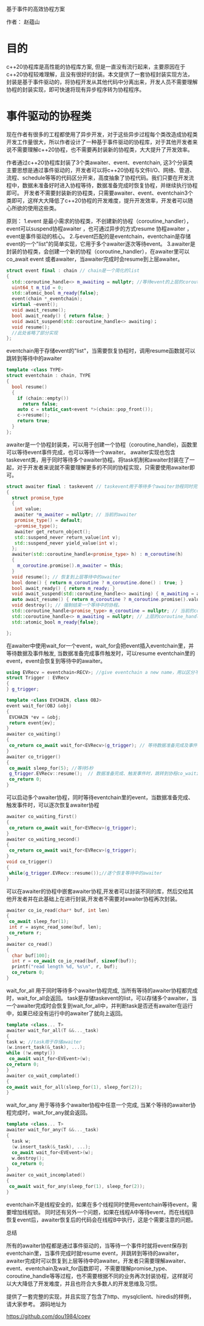 
基于事件的高效协程方案

作者： 赵蕴山

# 目的

 c++20协程库是高性能的协程库方案, 但是一直没有流行起来，主要原因在于c++20协程较难理解，且没有很好的封装。本文提供了一套协程封装实现方法，封装是基于事件驱动的，将协程开发从其他代码中分离出来，开发人员不需要理解协程的封装实现，即可快速将现有异步程序转为协程程序。

# 事件驱动的协程类

现在作者有很多的工程都使用了异步开发，对于这些异步过程每个类改造成协程类开发工作量很大，所以作者设计了一种基于事件驱动的协程库，对于其他开发者来说不需要理解c++20协程，也不需要再封装新的协程类，大大提升了开发效率。

作者通过c++20协程库封装了3个类awaiter、event、eventchain, 这3个分装类主要思想是通过事件驱动的，开发者可以将c++20协程与文件I/O、网络、管道、流程、schedule等等的代码区分开来，高度抽象了协程代码。我们只要在开发流程中，数据未准备好时进入协程等待，数据准备完成时恢复协程，并继续执行协程即可。
开发者不需要封装新的协程类，只需要awaiter、event、eventchain3个类即可，这样大大降低了c++20协程的开发难度，提升开发效率，开发者可以随心所欲的使用这些类。

原则：
1.event 是最小需求的协程类，不创建新的协程（coroutine_handler），event可以suspend协程awaiter ，也可通过异步的方式resume 协程awaiter ，event是事件驱动的核心。
2.与event匹配的是eventchain，eventchain是存储event的一个"list"的简单实现，它用于多个awaiter逐次等待event。
3.awaiter是封装的协程类，会创建一个新的协程（coroutine_handler），在awaiter里可以co_await event 或者awaiter，当awaiter完成时会resume到上层awaiter。

```cpp
struct event final : chain // chain是一个简化的list
{
  std::coroutine_handle<> m_awaiting = nullptr; //等待event的上层的coroutine_handle
  uint64_t m_tid = 0;
  std::atomic_bool m_ready{false}; 
  event(chain *_eventchain);
  virtual ~event();
  void await_resume();
  bool await_ready() { return false; }
  void await_suspend(std::coroutine_handle<> awaiting)；
  void resume();
  //此处省略了部分实现
};
```

eventchain用于存储event的"list"，当需要恢复协程时，调用resume函数就可以跳转到等待中的awaiter

```cpp
template <class TYPE>
struct eventchain : chain, TYPE
{
  bool resume()
  {
    if (chain::empty())
      return false;
    auto c = static_cast<event *>(chain::pop_front());
    c->resume();
    return true;
  }
};
  ```

awaiter是一个协程封装类，可以用于创建一个协程（coroutine_handle)，函数里可以等待event事件完成，也可以等待一个awaiter。
awaiter实现也包含taskevent类，用于同时等待多个awaiter协程。将task机制和awaiter封装在了一起，对于开发者来说就不需要理解更多的不同的协程实现，只需要使用awaiter即可。

```cpp
struct awaiter final : taskevent // taskevent用于等待多个awaiter协程同时完成时使用
{
  struct promise_type 
  {   
   int value;   
   awaiter *m_awaiter = nullptr; // 当前的awaiter
   promise_type() = default;
   ~promise_type();
   awaiter get_return_object();
   std::suspend_never return_value(int v);
   std::suspend_never yield_value(int v);
  };
  awaiter(std::coroutine_handle<promise_type> h) : m_coroutine(h)
  {
    m_coroutine.promise().m_awaiter = this;
  }
  void resume(); // 恢复到上层等待中的awaiter
  bool done() { return m_coroutine ? m_coroutine.done() : true; }
  bool await_ready() { return m_ready; } 
  void await_suspend(std::coroutine_handle<> awaiting) { m_awaiting = awaiting; }
  auto await_resume() { return m_coroutine ? m_coroutine.promise().value : 0; }
  void destroy(); // 强制结束一个等待中的协程。
  std::coroutine_handle<promise_type> m_coroutine = nullptr; // 当前的coroutine_handler
  std::coroutine_handle<> m_awaiting = nullptr; // 上层的coroutine_handler
  std::atomic_bool m_ready{false};

};
```

 在awaiter中使用wait_for一个event，wait_for会把event插入eventchain里，并等待数据及事件触发, 当数据准备完成事件触发时，可以resume eventchain里的event，event会恢复到等待中的awaiter。

```cpp
using EVRecv = eventchain<RECV>; //give eventchain a new name，用以区分不同的等待事件
struct Trigger : EVRecv
{
} g_trigger;

template <class EVCHAIN, class OBJ>
event wait_for(OBJ &obj)
{
 EVCHAIN *ev = &obj;
 return event{ev};
}
awaiter co_waiting()
{ 
 co_return co_await wait_for<EVRecv>(g_trigger); // 等待数据准备完成及事件触发
}
awaiter co_trigger()
{
 co_await sleep_for(5); //等待5秒
 g_trigger.EVRecv::resume();  // 数据准备完成、触发事件时，跳转到协程co_waiting
 co_return 0;
}
```

可以启动多个awaiter协程，同时等待eventchain里的event，当数据准备完成、触发事件时，可以逐次恢复awaiter协程

```cpp
awaiter co_waiting_first()
{ 
 co_return co_await wait_for<EVRecv>(g_trigger); 
}
awaiter co_waiting_second()
{ 
 co_return co_await wait_for<EVRecv>(g_trigger); 
}
void co_trigger()
{
 while(g_trigger.EVRecv::resume());//逐个恢复等待中的awaiter
}
```

可以在awaiter的协程中嵌套awaiter协程,开发者可以封装不同的库，然后交给其他开发者并在此基础上在进行封装,开发者不需要对awaiter协程再次封装。

```cpp
awaiter co_io_read(char* buf, int len)
{
 co_await sleep_for(1);
 int r = async_read_some(buf, len);
 co_return r;
}
awaiter co_read()
{
  char buf[100];
  int r = co_await co_io_read(buf, sizeof(buf));  
  printf("read length %d, %s\n", r, buf);
  co_return 0;
}
```

wait_for_all 用于同时等待多个awaiter协程完成, 当所有等待的awaiter协程都完成时，wait_for_all会返回。
task是存储taskevent的list，可以存储多个awaiter，当一个awaiter完成时会恢复到wait_for_all中，并判断task是否还有awaiter在运行中，如果已经没有运行中的awaiter了就向上返回。

  ```cpp
 template <class... T>
 awaiter wait_for_all(T &&..._task)
 {
  task w; //task用于存储awaiter
  (w.insert_task(&_task), ...);
  while (!w.empty()) 
   co_await wait_for<EVEvent>(w);
  co_return 0;
}
awaiter co_wait_complated()
{
  co_await wait_for_all(sleep_for(1), sleep_for(2));
}
```

wait_for_any 用于等待多个awaiter协程中任意一个完成, 当某个等待的awaiter协程完成时，wait_for_any就会返回。

```cpp
template <class... T>
awaiter wait_for_any(T &&..._task)
{
  task w;
  (w.insert_task(&_task), ...);
  co_await wait_for<EVEvent>(w);
  w.destroy();
  co_return 0;
}
awaiter co_wait_incomplated()
{
 co_await wait_for_any(sleep_for(1), sleep_for(2));
}
```

eventchain不是线程安全的，如果在多个线程同时使用eventchain等待event，需要增加线程锁。
同时还有另外一个问题，如果在线程A中等待event，而在线程B恢复event后，awaiter恢复后的代码会在线程B中执行，这是个需要注意的问题。

总结

所有的awaiter协程都是通过事件驱动的，当等待一个事件时就将event保存到eventchain里，当事件完成时就resume event，并跳转到等待的awaiter，awaiter完成时可以恢复到上层等待中的awaiter。开发者只需要理解awaiter、event、eventchain及wait_for函数即可，不需要理解promise_type、coroutine_handle等等过程，也不需要根据不同的业务再次封装协程，这样就可以大大降低了开发难度，并且也符合大多数人的开发思维及习惯。

提供了一套完整的实现，并且实现了包含了http、mysqlclient、hiredis的样例，请大家参考。
源码地址为

<https://github.com/dou1984/coev>
